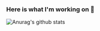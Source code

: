 ### Here is what I'm working on 👋

![Anurag's github stats](https://github-readme-stats.vercel.app/api?username=WheelFate&show_icons=true&theme=radical)
